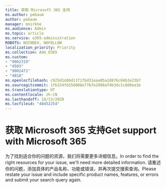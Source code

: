 ```yaml
---
title: 获取 Microsoft 365 支持
ms.author: pebaum
author: pebaum
manager: mnirkhe
ms.audience: Admin
ms.topic: article
ms.service: o365-administration
ROBOTS: NOINDEX, NOFOLLOW
localization_priority: Priority
ms.collection: Adm_O365
ms.custom:
- "9002319"
- "4503"
- "9002471"
- "4818"
ms.openlocfilehash: c925d1dd6d11f1fbd31eaa05a2d876c84b3e23b7
ms.sourcegitcommit: 1fb324fd156008e77b7e2008af4b3dc1c0d0ea3e
ms.translationtype: HT
ms.contentlocale: zh-CN
ms.lasthandoff: 10/13/2020
ms.locfileid: "48452254"
---
```

# <a name="get-support-with-microsoft-365"></a><span data-ttu-id="33d08-102">获取 Microsoft 365 支持</span><span class="sxs-lookup"><span data-stu-id="33d08-102">Get support with Microsoft 365</span></span>

<span data-ttu-id="33d08-103">为了找到适合你的问题的资源，我们将需要更多详细信息。</span><span class="sxs-lookup"><span data-stu-id="33d08-103">In order to find the right resources for your issue, we'll need more detailed information.</span></span> <span data-ttu-id="33d08-104">请重述你的问题，添加具体的产品名称、功能或错误，并再次提交搜索查询。</span><span class="sxs-lookup"><span data-stu-id="33d08-104">Please restate your issue and include specific product names, features, or errors and submit your search query again.</span></span>
